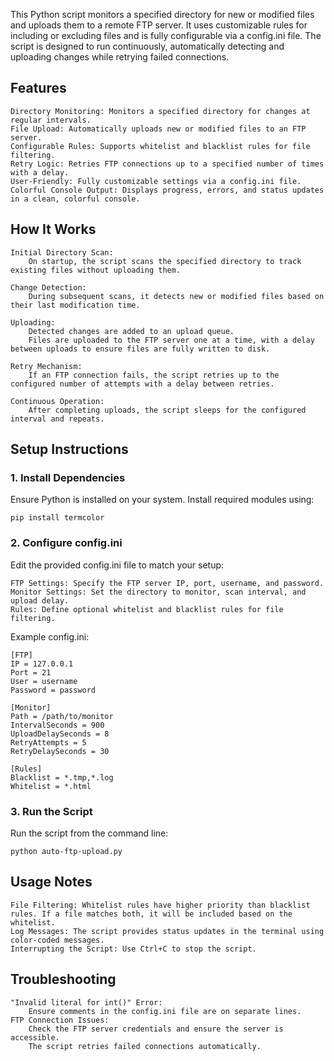 This Python script monitors a specified directory for new or modified files and uploads them to a remote FTP server. It uses customizable rules for including or excluding files and is fully configurable via a config.ini file. The script is designed to run continuously, automatically detecting and uploading changes while retrying failed connections.

## Features

    Directory Monitoring: Monitors a specified directory for changes at regular intervals.
    File Upload: Automatically uploads new or modified files to an FTP server.
    Configurable Rules: Supports whitelist and blacklist rules for file filtering.
    Retry Logic: Retries FTP connections up to a specified number of times with a delay.
    User-Friendly: Fully customizable settings via a config.ini file.
    Colorful Console Output: Displays progress, errors, and status updates in a clean, colorful console.

## How It Works

    Initial Directory Scan:
        On startup, the script scans the specified directory to track existing files without uploading them.

    Change Detection:
        During subsequent scans, it detects new or modified files based on their last modification time.

    Uploading:
        Detected changes are added to an upload queue.
        Files are uploaded to the FTP server one at a time, with a delay between uploads to ensure files are fully written to disk.

    Retry Mechanism:
        If an FTP connection fails, the script retries up to the configured number of attempts with a delay between retries.

    Continuous Operation:
        After completing uploads, the script sleeps for the configured interval and repeats.

## Setup Instructions

### 1. Install Dependencies

Ensure Python is installed on your system. Install required modules using:

    pip install termcolor

### 2. Configure config.ini

Edit the provided config.ini file to match your setup:

    FTP Settings: Specify the FTP server IP, port, username, and password.
    Monitor Settings: Set the directory to monitor, scan interval, and upload delay.
    Rules: Define optional whitelist and blacklist rules for file filtering.

Example config.ini:

    [FTP]
    IP = 127.0.0.1
    Port = 21
    User = username
    Password = password

    [Monitor]
    Path = /path/to/monitor
    IntervalSeconds = 900
    UploadDelaySeconds = 8
    RetryAttempts = 5
    RetryDelaySeconds = 30

    [Rules]
    Blacklist = *.tmp,*.log
    Whitelist = *.html

### 3. Run the Script

Run the script from the command line:

    python auto-ftp-upload.py

## Usage Notes

    File Filtering: Whitelist rules have higher priority than blacklist rules. If a file matches both, it will be included based on the whitelist.
    Log Messages: The script provides status updates in the terminal using color-coded messages.
    Interrupting the Script: Use Ctrl+C to stop the script.

## Troubleshooting

    "Invalid literal for int()" Error:
        Ensure comments in the config.ini file are on separate lines.
    FTP Connection Issues:
        Check the FTP server credentials and ensure the server is accessible.
        The script retries failed connections automatically.
